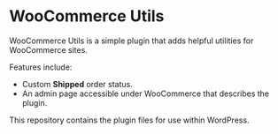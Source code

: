 # WooCommerce Utils

WooCommerce Utils is a simple plugin that adds helpful utilities for WooCommerce sites.

Features include:

- Custom **Shipped** order status.
- An admin page accessible under WooCommerce that describes the plugin.

This repository contains the plugin files for use within WordPress.
